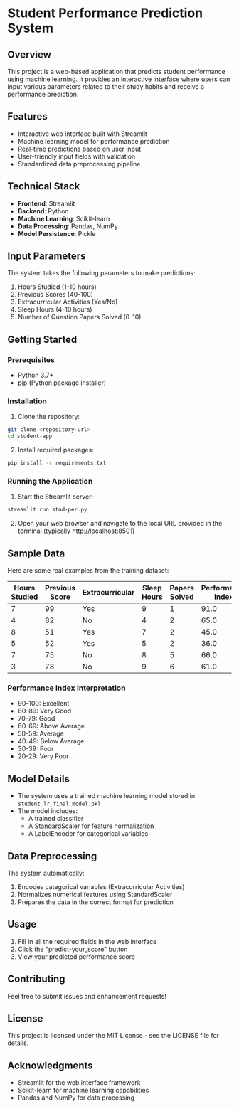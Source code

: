 # Student Performance Prediction System

## Overview
This project is a web-based application that predicts student performance using machine learning. It provides an interactive interface where users can input various parameters related to their study habits and receive a performance prediction.

## Features
- Interactive web interface built with Streamlit
- Machine learning model for performance prediction
- Real-time predictions based on user input
- User-friendly input fields with validation
- Standardized data preprocessing pipeline

## Technical Stack
- **Frontend**: Streamlit
- **Backend**: Python
- **Machine Learning**: Scikit-learn
- **Data Processing**: Pandas, NumPy
- **Model Persistence**: Pickle

## Input Parameters
The system takes the following parameters to make predictions:
1. Hours Studied (1-10 hours)
2. Previous Scores (40-100)
3. Extracurricular Activities (Yes/No)
4. Sleep Hours (4-10 hours)
5. Number of Question Papers Solved (0-10)

## Getting Started

### Prerequisites
- Python 3.7+
- pip (Python package installer)

### Installation
1. Clone the repository:
```bash
git clone <repository-url>
cd student-app
```

2. Install required packages:
```bash
pip install -r requirements.txt
```

### Running the Application
1. Start the Streamlit server:
```bash
streamlit run stud-per.py
```

2. Open your web browser and navigate to the local URL provided in the terminal (typically http://localhost:8501)

## Sample Data
Here are some real examples from the training dataset:

| Hours Studied | Previous Score | Extracurricular | Sleep Hours | Papers Solved | Performance Index |
|--------------|----------------|-----------------|-------------|---------------|-------------------|
| 7            | 99            | Yes            | 9           | 1             | 91.0              |
| 4            | 82            | No             | 4           | 2             | 65.0              |
| 8            | 51            | Yes            | 7           | 2             | 45.0              |
| 5            | 52            | Yes            | 5           | 2             | 36.0              |
| 7            | 75            | No             | 8           | 5             | 66.0              |
| 3            | 78            | No             | 9           | 6             | 61.0              |

### Performance Index Interpretation
- 90-100: Excellent
- 80-89: Very Good
- 70-79: Good
- 60-69: Above Average
- 50-59: Average
- 40-49: Below Average
- 30-39: Poor
- 20-29: Very Poor

## Model Details
- The system uses a trained machine learning model stored in `student_lr_final_model.pkl`
- The model includes:
  - A trained classifier
  - A StandardScaler for feature normalization
  - A LabelEncoder for categorical variables

## Data Preprocessing
The system automatically:
1. Encodes categorical variables (Extracurricular Activities)
2. Normalizes numerical features using StandardScaler
3. Prepares the data in the correct format for prediction

## Usage
1. Fill in all the required fields in the web interface
2. Click the "predict-your_score" button
3. View your predicted performance score

## Contributing
Feel free to submit issues and enhancement requests!

## License
This project is licensed under the MIT License - see the LICENSE file for details.

## Acknowledgments
- Streamlit for the web interface framework
- Scikit-learn for machine learning capabilities
- Pandas and NumPy for data processing